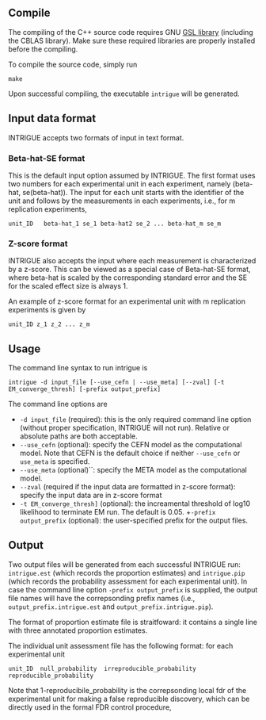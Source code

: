 ## Compile

The compiling of the C++ source code requires GNU [GSL library](https://www.gnu.org/software/gsl/) (including the CBLAS library). Make sure these required libraries are properly installed before the compiling.    

To compile the source code, simply run 
```
make 
```
Upon successful compiling, the executable ``intrigue`` will be generated. 


## Input data format

INTRIGUE accepts two formats of input in text format. 


### Beta-hat-SE format

This is the default input option assumed by INTRIGUE. The first format uses two numbers for each experimental unit in each experiment, namely (beta-hat, se(beta-hat)). The input for each unit starts with the identifier of the unit and follows by the measurements in each experiments, i.e., for m replication experiments,
```
unit_ID   beta-hat_1 se_1 beta-hat2 se_2 ... beta-hat_m se_m
```

### Z-score format

INTRIGUE also accepts the input where each measurement is characterized by a z-score. This can be viewed as a special case of Beta-hat-SE format, where beta-hat is scaled by the corresponding standard error and the SE for the scaled effect size is always 1. 

An example of z-score format for an experimental unit with m replication experiments is given by 
```
unit_ID z_1 z_2 ... z_m
```


## Usage

The command line syntax to run intrigue is 

```
intrigue -d input_file [--use_cefn | --use_meta] [--zval] [-t EM_converge_thresh] [-prefix output_prefix]
```

The command line options are 

+ ``-d input_file`` (required): this is the only required command line option (without proper specification, INTRIGUE will not run). Relative or absolute paths are both acceptable.
+ ``--use_cefn`` (optional): specify the CEFN model as the computational model. Note that CEFN is the default choice if neither ``--use_cefn`` or ``use_meta`` is specified.
+ ``--use_meta`` (optional)``: specify the META model as the computational model. 
+ ``--zval`` (required if the input data are formatted in z-score format): specify the input data are in z-score format
+ ``-t EM_converge_thresh]`` (optional): the increamental threshold of log10 likelihood to terminate EM run. The default is 0.05.
+``-prefix output_prefix`` (optional): the user-specified prefix for the output files.

## Output 

Two output files will be generated from each successful INTRIGUE run: ``intrigue.est`` (which records the proportion estimates) and ``intrigue.pip`` (which records the probability assessment for each experimental unit). In case the command line option ``-prefix output_prefix`` is supplied, the output file names will have the correpsonding prefix names (i.e., ``output_prefix.intrigue.est`` and ``output_prefix.intrigue.pip``).


The format of proportion estimate file is straitfoward: it contains a single line with three annotated proportion estimates.


The individual unit assessment file has the following format: for each experimental unit 

```
unit_ID  null_probability  irreproducible_probability reproducible_probability
```

Note that 1-reproducibile_probability is the correpsonding local fdr of the experimental unit for making a false reproducible discovery, which can be directly used in the formal FDR control procedure,




